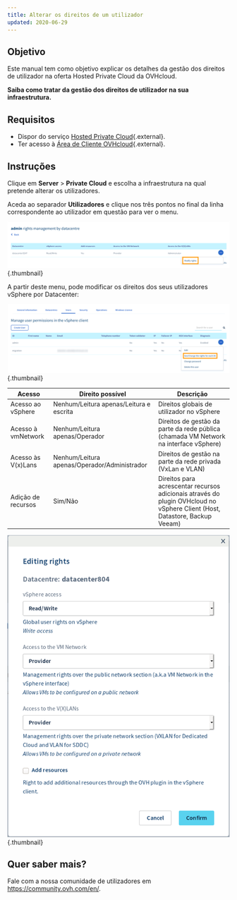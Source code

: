 ```yaml
---
title: Alterar os direitos de um utilizador
updated: 2020-06-29
---
```


## Objetivo

Este manual tem como objetivo explicar os detalhes da gestão dos direitos de utilizador na oferta Hosted Private Cloud da OVHcloud.

**Saiba como tratar da gestão dos direitos de utilizador na sua infraestrutura.**

## Requisitos

* Dispor do serviço [Hosted Private Cloud](https://www.ovhcloud.com/pt/enterprise/products/hosted-private-cloud/){.external}.
* Ter acesso à [Área de Cliente OVHcloud](https://www.ovh.com/auth/?action=gotomanager&from=https://www.ovh.pt/&ovhSubsidiary=pt){.external}.

## Instruções

Clique em **Server** > **Private Cloud** e escolha a infraestrutura na qual pretende alterar os utilizadores.

Aceda ao separador **Utilizadores** e clique nos três pontos no final da linha correspondente ao utilizador em questão para ver o menu.

![Ver / Modificar as permissões por DC](images/user_rights_1.png){.thumbnail}

A partir deste menu, pode modificar os direitos dos seus utilizadores vSphere por Datacenter:

![Modificar os direitos](images/user_rights_2.png){.thumbnail}

| Acesso  | Direito possível | Descrição |
|---|---|---|
| Acesso ao vSphere | Nenhum/Leitura apenas/Leitura e escrita | Direitos globais de utilizador no vSphere |
| Acesso à vmNetwork | Nenhum/Leitura apenas/Operador | Direitos de gestão da parte da rede pública (chamada VM Network na interface vSphere) |
| Acesso às V(x)Lans | Nenhum/Leitura apenas/Operador/Administrador | Direitos de gestão na parte da rede privada (VxLan e VLAN) |
| Adição de recursos | Sim/Não | Direitos para acrescentar recursos adicionais através do plugin OVHcloud no vSphere Client (Host, Datastore, Backup Veeam) |

![Modificar os direitos](images/user_rights_3.png){.thumbnail}

## Quer saber mais?

Fale com a nossa comunidade de utilizadores em <https://community.ovh.com/en/>.
